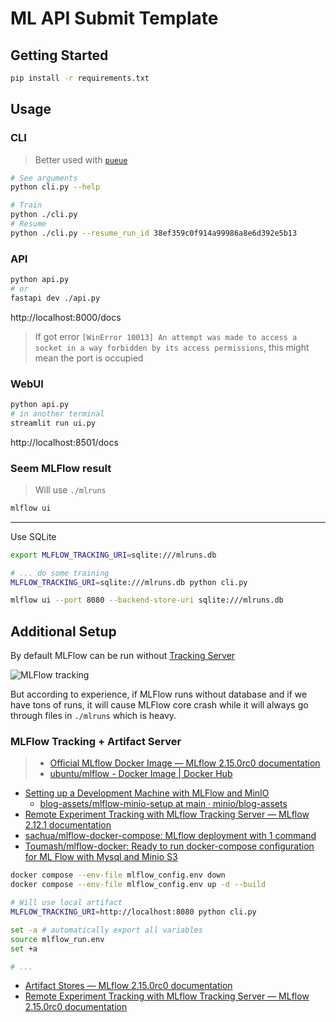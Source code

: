 # ML API Submit Template

## Getting Started

```bash
pip install -r requirements.txt
```

## Usage

### CLI

> Better used with [`pueue`](https://github.com/Nukesor/pueue)

```bash
# See arguments
python cli.py --help

# Train
python ./cli.py
# Resume
python ./cli.py --resume_run_id 38ef359c0f914a99986a8e6d392e5b13
```

### API

```bash
python api.py
# or
fastapi dev ./api.py
```

http://localhost:8000/docs

> If got error `[WinError 10013] An attempt was made to access a socket in a way forbidden by its access permissions`, this might mean the port is occupied

### WebUI

```bash
python api.py
# in another terminal
streamlit run ui.py
```

http://localhost:8501/docs

### Seem MLFlow result

> Will use `./mlruns`

```bash
mlflow ui
```

---

Use SQLite

```bash
export MLFLOW_TRACKING_URI=sqlite:///mlruns.db

# ... do some training
MLFLOW_TRACKING_URI=sqlite:///mlruns.db python cli.py

mlflow ui --port 8080 --backend-store-uri sqlite:///mlruns.db
```


## Additional Setup

By default MLFlow can be run without [Tracking Server](https://mlflow.org/docs/latest/tracking.html#tracking-server)

![MLFlow tracking](https://mlflow.org/docs/latest/_images/tracking-setup-overview.png)

But according to experience, if MLFlow runs without database and if we have tons of runs, it will cause MLFlow core crash while it will always go through files in `./mlruns` which is heavy.

### MLFlow Tracking + Artifact Server

> - [Official MLflow Docker Image — MLflow 2.15.0rc0 documentation](https://mlflow.org/docs/latest/docker.html)
> - [ubuntu/mlflow - Docker Image | Docker Hub](https://hub.docker.com/r/ubuntu/mlflow)

- [Setting up a Development Machine with MLFlow and MinIO](https://blog.min.io/setting-up-a-development-machine-with-mlflow-and-minio/)
  - [blog-assets/mlflow-minio-setup at main · minio/blog-assets](https://github.com/minio/blog-assets/tree/main/mlflow-minio-setup?ref=blog.min.io)
- [Remote Experiment Tracking with MLflow Tracking Server — MLflow 2.12.1 documentation](https://mlflow.org/docs/latest/tracking/tutorials/remote-server.html#create-compose-yaml)
- [sachua/mlflow-docker-compose: MLflow deployment with 1 command](https://github.com/sachua/mlflow-docker-compose)
- [Toumash/mlflow-docker: Ready to run docker-compose configuration for ML Flow with Mysql and Minio S3](https://github.com/Toumash/mlflow-docker)

```bash
docker compose --env-file mlflow_config.env down
docker compose --env-file mlflow_config.env up -d --build
```

```bash
# Will use local artifact
MLFLOW_TRACKING_URI=http://localhost:8080 python cli.py
```

```bash
set -a # automatically export all variables
source mlflow_run.env
set +a

# ...
```

- [Artifact Stores — MLflow 2.15.0rc0 documentation](https://mlflow.org/docs/latest/tracking/artifacts-stores.html#amazon-s3-and-s3-compatible-storage)
- [Remote Experiment Tracking with MLflow Tracking Server — MLflow 2.15.0rc0 documentation](https://mlflow.org/docs/latest/tracking/tutorials/remote-server.html#configure-access)
